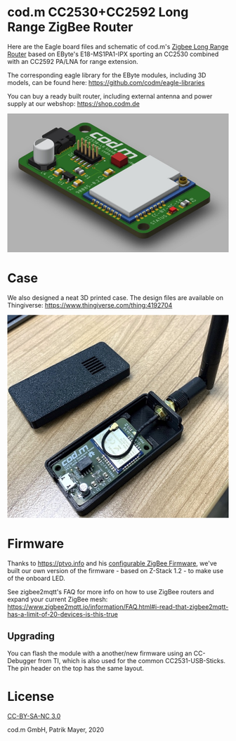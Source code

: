 # cod.m CC2530+CC2592 Long Range ZigBee Router
Here are the Eagle board files and schematic of cod.m's [Zigbee Long Range Router](https://shop.codm.de/automation/zigbee/23/zigbee-cc2530-cc2592-long-range-router/repeater) based on EByte's E18-MS1PA1-IPX sporting an CC2530 combined with an CC2592 PA/LNA for range extension.

The corresponding eagle library for the EByte modules, including 3D models, can be found here: https://github.com/codm/eagle-libraries

You can buy a ready built router, including external antenna and power supply at our webshop: https://shop.codm.de

![cod.m ZigBee Long Range Router](codm-cc2530-cc2592-zigbee-long-range-router-pcb.jpg)

# Case
We also designed a neat 3D printed case. The design files are available on Thingiverse: https://www.thingiverse.com/thing:4192704

![cod.m ZigBee Long Range Router in Case](codm-cc2530-cc2595-zigbee-router-small.jpg)

# Firmware
Thanks to https://ptvo.info and his [configurable ZigBee Firmware](https://ptvo.info/zigbee-switch-configurable-firmware-v2-210/), we've built our own version of the firmware - based on Z-Stack 1.2 - to make use of the onboard LED.

See zigbee2mqtt's FAQ for more info on how to use ZigBee routers and expand your current ZigBee mesh: https://www.zigbee2mqtt.io/information/FAQ.html#i-read-that-zigbee2mqtt-has-a-limit-of-20-devices-is-this-true

## Upgrading
You can flash the module with a another/new firmware using an CC-Debugger from TI, which is also used for the common CC2531-USB-Sticks. The pin header on the top has the same layout.

# License
[CC-BY-SA-NC 3.0](https://creativecommons.org/licenses/by-nc-sa/3.0/de/)

cod.m GmbH, Patrik Mayer, 2020